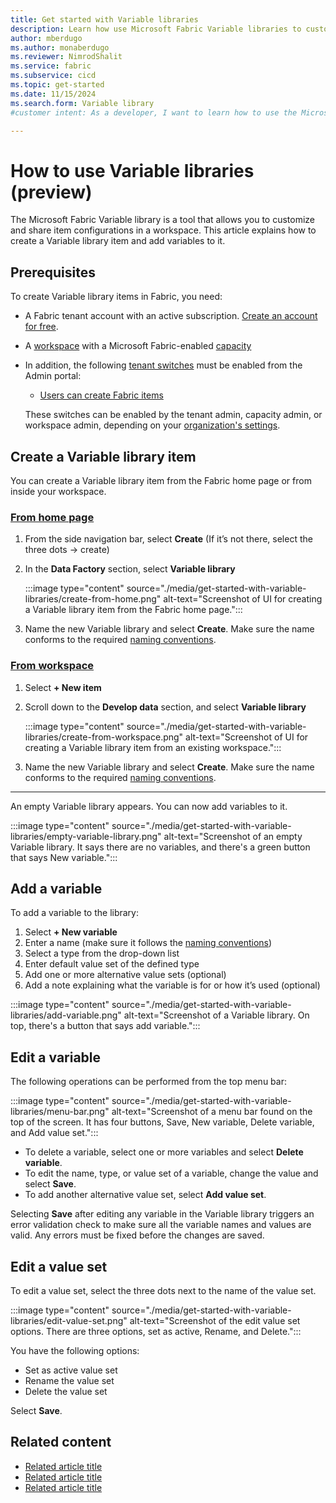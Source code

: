 ```yaml
---
title: Get started with Variable libraries
description: Learn how use Microsoft Fabric Variable libraries to customize and share item configurations in a workspace.
author: mberdugo
ms.author: monaberdugo
ms.reviewer: NimrodShalit
ms.service: fabric
ms.subservice: cicd
ms.topic: get-started
ms.date: 11/15/2024
ms.search.form: Variable library
#customer intent: As a developer, I want to learn how to use the Microsoft Fabric Variable library tool to customize and share item configurations in a workspace so that I can manage my content lifecycle.

---
```


# How to use Variable libraries (preview)

The Microsoft Fabric Variable library is a tool that allows you to customize and share item configurations in a workspace. This article explains how to create a Variable library item and add variables to it.

## Prerequisites

To create Variable library items in Fabric, you need:

* A Fabric tenant account with an active subscription. [Create an account for free](../../get-started/fabric-trial.md).
* A [workspace](../../get-started/create-workspaces.md) with a Microsoft Fabric-enabled [capacity](../../enterprise/licenses.md#capacity)
* In addition, the following [tenant switches](../../admin/about-tenant-settings.md) must be enabled from the Admin portal:
  * [Users can create Fabric items](../../admin/fabric-switch.md)

  These switches can be enabled by the tenant admin, capacity admin, or workspace admin, depending on your [organization's settings](../../admin/delegate-settings.md).

## Create a Variable library item

You can create a Variable library item from the Fabric home page or from inside your workspace.

### [From home page](#tab/home-page)

1. From the side navigation bar, select **Create** (If it’s not there, select the three dots -> create)
1. In the **Data Factory** section, select **Variable library**

   :::image type="content" source="./media/get-started-with-variable-libraries/create-from-home.png" alt-text="Screenshot of UI for creating a Variable library item from the Fabric home page.":::

1. Name the new Variable library and select **Create**. Make sure the name conforms to the required [naming conventions](./variable-library-concepts.md#variable-library-name).

### [From workspace](#tab/workspace)

1. Select **+ New item**
1. Scroll down to the **Develop data** section, and select **Variable library**

   :::image type="content" source="./media/get-started-with-variable-libraries/create-from-workspace.png" alt-text="Screenshot of UI for creating a Variable library item from an existing workspace.":::

1. Name the new Variable library and select **Create**. Make sure the name conforms to the required [naming conventions](./variable-library-concepts.md#variable-library-name).

---

An empty Variable library appears. You can now add variables to it.

:::image type="content" source="./media/get-started-with-variable-libraries/empty-variable-library.png" alt-text="Screenshot of an empty Variable library. It says there are no variables, and there's a green button that says New variable.":::

## Add a variable

To add a variable to the library:

1. Select **+ New variable**
1. Enter a name (make sure it follows the [naming conventions](./variable-library-concepts.md#name-of-a-variable-in-the-variable-library))
1. Select a type from the drop-down list
1. Enter default value set of the defined type
1. Add one or more alternative value sets (optional)
1. Add a note explaining what the variable is for or how it’s used (optional)

:::image type="content" source="./media/get-started-with-variable-libraries/add-variable.png" alt-text="Screenshot of a Variable library. On top, there's a button that says add variable.":::

## Edit a variable

The following operations can be performed from the top menu bar:

:::image type="content" source="./media/get-started-with-variable-libraries/menu-bar.png" alt-text="Screenshot of a menu bar found on the top of the screen. It has four buttons, Save, New variable, Delete variable, and Add value set.":::

* To delete a variable, select one or more variables and select **Delete variable**.
* To edit the name, type, or value set of a variable, change the value and select **Save**.
* To add another alternative value set, select **Add value set**.

Selecting **Save** after editing any variable in the Variable library triggers an error validation check to make sure all the variable names and values are valid. Any errors must be fixed before the changes are saved.

## Edit a value set

To edit a value set, select the three dots next to the name of the value set.

:::image type="content" source="./media/get-started-with-variable-libraries/edit-value-set.png" alt-text="Screenshot of the edit value set options. There are three options, set as active, Rename, and Delete.":::

You have the following options:

* Set as active value set
* Rename the value set
* Delete the value set

Select **Save**.

## Related content

* [Related article title](link.md)
* [Related article title](link.md)
* [Related article title](link.md)
